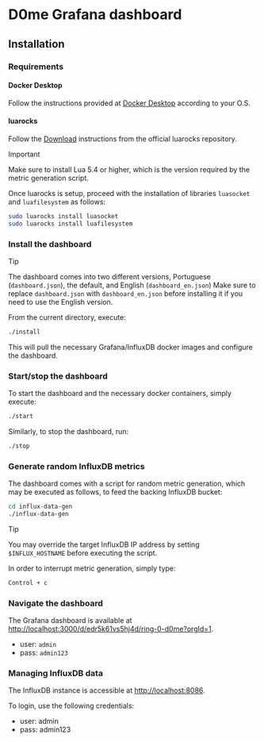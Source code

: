 <!-- markdownlint-disable MD013 -->
# D0me Grafana dashboard

## Installation

### Requirements

#### Docker Desktop

Follow the instructions provided at [Docker Desktop](https://docs.docker.com/desktop/) according to your O.S.

#### luarocks

Follow the [Download](https://github.com/luarocks/luarocks/wiki/Download) instructions from the official luarocks repository.

> [!IMPORTANT]
> Make sure to install Lua 5.4 or higher, which is the version required by the metric generation script.

Once luarocks is setup, proceed with the installation of libraries `luasocket` and `luafilesystem` as follows:

```bash
sudo luarocks install luasocket
sudo luarocks install luafilesystem
```

### Install the dashboard

> [!TIP]
> The dashboard comes into two different versions, Portuguese (`dashboard.json`), the default, and English (`dashboard_en.json`)
> Make sure to replace `dashboard.json` with `dashboard_en.json` before installing it if you need to use the English version.

From the current directory, execute:

```bash
./install
```

This will pull the necessary Grafana/InfluxDB docker images and configure the dashboard.

### Start/stop the dashboard

To start the dashboard and the necessary docker containers, simply execute:

```bash
./start
```

Similarly, to stop the dashboard, run:

```bash
./stop
```

### Generate random InfluxDB metrics

The dashboard comes with a script for random metric generation, which may be executed as follows, to feed the backing InfluxDB bucket:

```bash
cd influx-data-gen
./influx-data-gen
```

> [!TIP]
> You may override the target InfluxDB IP address by setting `$INFLUX_HOSTNAME` before executing the script.

In order to interrupt metric generation, simply type:

```bash
Control + c
```

### Navigate the dashboard

The Grafana dashboard is available at <http://localhost:3000/d/edr5k61vs5hj4d/ring-0-d0me?orgId=1>.

- user: `admin`
- pass: `admin123`

### Managing InfluxDB data

The InfluxDB instance is accessible at <http://localhost:8086>.

To login, use the following credentials:

- user: admin
- pass: admin123
